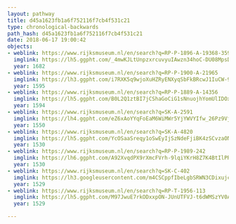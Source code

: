 ```yaml
---
layout: pathway
title: d45a1623fb1a6f752116f7cb4f531c21
type: chronological-backwards
path_hash: d45a1623fb1a6f752116f7cb4f531c21
date: 2018-06-17 19:00:42
objects:
- weblink: https://www.rijksmuseum.nl/en/search?q=RP-P-1896-A-19368-359
  imglink: https://lh5.ggpht.com/_4mwKJLtUnpzxrcuvyuIAwzn34hoC-DU08MpsDhGJLYADqlPg7oCkYnnWSaF7f2wb4jSCSMsTZvphdt6_JSnCkwqzQ=s200
  year: 1682
- weblink: https://www.rijksmuseum.nl/en/search?q=RP-P-1900-A-21965
  imglink: https://lh3.ggpht.com/i7RXK5q9wjoXuHZRyENXyqSbFkBRcwJ1IuCW-9yZaudWC8xp3763DMgDeNY7IZLSxbnS2IOZKETgDTZqqBtklR-h1iY=s200
  year: 1595
- weblink: https://www.rijksmuseum.nl/en/search?q=RP-P-1889-A-14356
  imglink: https://lh5.ggpht.com/B0L2Q1ztBI7jCShaGoCiG1sNnuojhYomUlIDOxtUAd_BwV-t5KeGsVf5CpCwti2pQGwd_5D9GrIbdQX9gMZPz1Edp0E=s200
  year: 1594
- weblink: https://www.rijksmuseum.nl/en/search?q=SK-A-2591
  imglink: https://lh4.ggpht.com/eZ6xAoYYqFoEaM6WiMWr5YjYWVYIfw_26Pz9Vjqvc12spardmtsNcp1cd0YwB4CapA2eG0MEwUl12Lpko4Rd5d4qDA8=s200
  year: 1550
- weblink: https://www.rijksmuseum.nl/en/search?q=SK-A-4820
  imglink: https://lh5.ggpht.com/YcOSaaSreqy1oSwEyIjSzNdeFjiBK4zSCvzaON7fvc3jRB6UqsVlItVcwDPAK3rC4QOwPcCJ14ulDW4Y9Z8-WBWtwoM=s200
  year: 1530
- weblink: https://www.rijksmuseum.nl/en/search?q=RP-P-1989-242
  imglink: https://lh6.ggpht.com/A92XvqdPX9rXmcFVrh-9lqiYKrH8Z7K4BtIlPR6_O6iIGoUu5Hv8kmoDUCj7iQXALVPQ3klZY6XuBwU7gx8i_8iTkB0=s200
  year: 1530
- weblink: https://www.rijksmuseum.nl/en/search?q=SK-C-402
  imglink: https://lh3.googleusercontent.com/m4CSCppfIbeLgbSRWN3CDixujcjRseI19LiCxgx00RZMLr7qvD4GFuhIossUz7bqwI_7f32qalrleuLhiQGj1B7NsjM=s200
  year: 1529
- weblink: https://www.rijksmuseum.nl/en/search?q=RP-T-1956-113
  imglink: https://lh5.ggpht.com/M97JwuE7rkODxxpON-JUnUTFVJ-t6dWMSzYV0A_tiiNxg-ToUqcXRLW0RAg40otIZr4IVwbcCL8ezB6ZRfWru3gJJA=s200
  year: 1529

---
```

